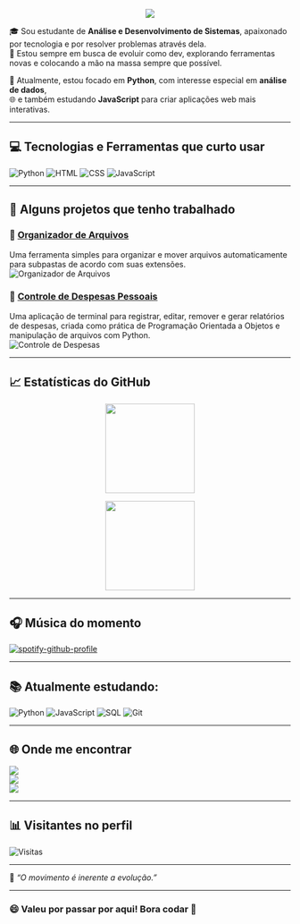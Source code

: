 <!-- Banner animado -->
<p align="center">
  <img src="https://readme-typing-svg.herokuapp.com?font=Fira+Code&pause=1000&center=true&vCenter=true&width=500&lines=Olá,+mundo!+sou+Saulo+Duarte+👋;Estudante+de+programação+💻">
</p>

🎓 Sou estudante de **Análise e Desenvolvimento de Sistemas**, apaixonado por tecnologia e por resolver problemas através dela.  
🚀 Estou sempre em busca de evoluir como dev, explorando ferramentas novas e colocando a mão na massa sempre que possível.

🐍 Atualmente, estou focado em **Python**, com interesse especial em **análise de dados**,  
🌐 e também estudando **JavaScript** para criar aplicações web mais interativas.

---

## 💻 Tecnologias e Ferramentas que curto usar

![Python](https://img.shields.io/badge/Python-3776AB?style=for-the-badge&logo=python&logoColor=white)
![HTML](https://img.shields.io/badge/HTML-E34F26?style=for-the-badge&logo=html5&logoColor=white)
![CSS](https://img.shields.io/badge/CSS-1572B6?style=for-the-badge&logo=css3&logoColor=white)
![JavaScript](https://img.shields.io/badge/JavaScript-F7DF1E?style=for-the-badge&logo=javascript&logoColor=black)


---

## 🧠 Alguns projetos que tenho trabalhado

### 🔗 [Organizador de Arquivos](https://github.com/181001lupe/Organizador-arquivos)
Uma ferramenta simples para organizar e mover arquivos automaticamente para subpastas de acordo com suas extensões.  
![Organizador de Arquivos](https://github-readme-stats.vercel.app/api/pin/?username=181001lupe&repo=Organizador-arquivos)

### 🔗 [Controle de Despesas Pessoais](https://github.com/181001lupe/controle-despesas)
Uma aplicação de terminal para registrar, editar, remover e gerar relatórios de despesas, criada como prática de Programação Orientada a Objetos e manipulação de arquivos com Python.  
![Controle de Despesas](https://github-readme-stats.vercel.app/api/pin/?username=181001lupe&repo=controle-despesas)


---

## 📈 Estatísticas do GitHub

<p align="center">
  <img height="160em" src="https://github-readme-stats.vercel.app/api?username=181001lupe&show_icons=true&theme=radical" />
  <p align="center">
  <img height="160em" src="https://github-readme-stats.vercel.app/api/top-langs/?username=181001lupe&layout=compact&theme=radical&langs_count=10" />
</p>
</p>

---

## 🎧 Música do momento
[![spotify-github-profile](https://spotify-github-profile.kittinanx.com/api/view?uid=saulo4949&cover_image=true&theme=novatorem&show_offline=false&background_color=121212&interchange=false&bar_color=9c4eb1&bar_color_cover=false)](https://github.com/kittinan/spotify-github-profile)

---

## 📚 Atualmente estudando:
![Python](https://img.shields.io/badge/-Python-333333?style=flat&logo=python)
![JavaScript](https://img.shields.io/badge/-JavaScript-333333?style=flat&logo=javascript)
![SQL](https://img.shields.io/badge/-SQL-333333?style=flat&logo=mysql)
![Git](https://img.shields.io/badge/-Git-333333?style=flat&logo=git)


---

## 🌐 Onde me encontrar

<p align="left">
  <!-- Instagram -->
  <a href="https://www.instagram.com/sauloduarte_/" target="_blank">
    <img src="https://img.shields.io/badge/Instagram-%40sauloduarte__-c13584?style=flat&logo=instagram&logoColor=white">
  </a>
  <br>

  <!-- LinkedIn -->
  <a href="https://www.linkedin.com/in/sauloduarte/" target="_blank">
    <img src="https://img.shields.io/badge/LinkedIn-Saulo%20Duarte-0A66C2?style=flat&logo=linkedin&logoColor=white">
  </a>
  <br>

  <!-- Gmail -->
  <a href="mailto:sauloduarte45@gmail.com">
    <img src="https://img.shields.io/badge/Gmail-sauloduarte45%40gmail.com-D14836?style=flat&logo=gmail&logoColor=white">
  </a>
</p>

---


## 📊 Visitantes no perfil
![Visitas](https://komarev.com/ghpvc/?username=181001lupe&color=orange)

---

📌 *“O movimento é inerente a evolução.”*

---

### 😄 Valeu por passar por aqui! Bora codar 🚀
